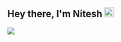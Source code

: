 ## **Hey there, I'm Nitesh <img src="https://media.giphy.com/media/hvRJCLFzcasrR4ia7z/giphy.gif" width="22px">**

<a href="https://www.linkedin.com/in/niteshthemerndeveloper/" target="_blank"><img src="https://media-exp1.licdn.com/dms/image/C4E16AQHS8khSk_VBmg/profile-displaybackgroundimage-shrink_200_800/0/1642759533779?e=1648080000&v=beta&t=3e8RkmxNDvb36Q4q5onmTM5uAdsgd2ocFAyl-1OR4R8" /></a>

<!--
**niteshprogrammer/niteshprogrammer** is a ✨ _special_ ✨ repository because its `README.md` (this file) appears on your GitHub profile.

Here are some ideas to get you started:

- 🔭 I’m currently working on ...
- 🌱 I’m currently learning ...
- 👯 I’m looking to collaborate on ...
- 🤔 I’m looking for help with ...
- 💬 Ask me about ...
- 📫 How to reach me: ...
- 😄 Pronouns: ...
- ⚡ Fun fact: ...
-->
